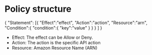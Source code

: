 # Policy structure

{
  "Statement": [{
    "Effect":"effect",
    "Action":"action",
    "Resource":"arn",
    "Condition":{
      "condition":{
        "key":"value"
        }
      }
    }
  ]
}

* Effect: The effect can be Allow or Deny.
* Action: The action is the specific API action
* Resource: Amazon Resource Name (ARN)
